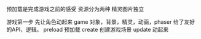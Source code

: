 预加载是完成游戏之前的感受
资源分为两种
精灵图片独立

游戏第一步 先让角色动起来
game 对象，背景，精灵，动画，phaser 给了友好的API，逻辑。
preload 预加载
create 创建游戏场景
update 动起来